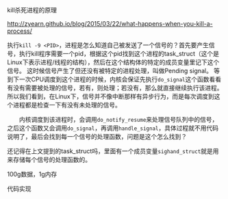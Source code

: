 kill杀死进程的原理

<http://zyearn.github.io/blog/2015/03/22/what-happens-when-you-kill-a-process/>

执行`kill -9 <PID>`，进程是怎么知道自己被发送了一个信号的？首先要产生信号，执行kill程序需要一个pid，根据这个pid找到这个进程的task_struct（这个是Linux下表示进程/线程的结构），然后在这个结构体的特定的成员变量里记下这个信号。 这时候信号产生了但还没有被特定的进程处理，叫做Pending signal。 等到下一次CPU调度到这个进程的时候，内核会保证先执行`do_signal`这个函数看看有没有需要被处理的信号，若有，则处理；若没有，那么就直接继续执行该进程。所以我们看到，在Linux下，信号并不像中断那样有异步行为，而是每次调度到这个进程都是检查一下有没有未处理的信号。

　　内核调度到该进程时，会调用`do_notify_resume`来处理信号队列中的信号，之后这个函数又会调用`do_signal`，再调用`handle_signal`，具体过程就不用代码说明了，最后会找到每一个信号的处理函数，问题是这个怎么找到？

还记得在上文提到的task_struct吗，里面有一个成员变量`sighand_struct`就是用来存储每个信号的处理函数的。



100g数据，1g内存

代码实现